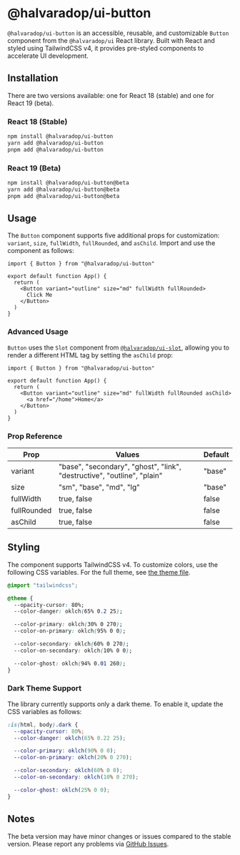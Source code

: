 # @halvaradop/ui-button

`@halvaradop/ui-button` is an accessible, reusable, and customizable `Button` component from the `@halvaradop/ui` React library. Built with React and styled using TailwindCSS v4, it provides pre-styled components to accelerate UI development.

## Installation

There are two versions available: one for React 18 (stable) and one for React 19 (beta).

### React 18 (Stable)

```bash
npm install @halvaradop/ui-button
yarn add @halvaradop/ui-button
pnpm add @halvaradop/ui-button
```

### React 19 (Beta)

```bash
npm install @halvaradop/ui-button@beta
yarn add @halvaradop/ui-button@beta
pnpm add @halvaradop/ui-button@beta
```

## Usage

The `Button` component supports five additional props for customization: `variant`, `size`, `fullWidth`, `fullRounded`, and `asChild`. Import and use the component as follows:

```tsx
import { Button } from "@halvaradop/ui-button"

export default function App() {
  return (
    <Button variant="outline" size="md" fullWidth fullRounded>
      Click Me
    </Button>
  )
}
```

### Advanced Usage

`Button` uses the `Slot` component from [`@halvaradop/ui-slot`](https://github.com/halvaradop/ui/blob/master/packages/ui-slot/src/index.ts), allowing you to render a different HTML tag by setting the `asChild` prop:

```tsx
import { Button } from "@halvaradop/ui-button"

export default function App() {
  return (
    <Button variant="outline" size="md" fullWidth fullRounded asChild>
      <a href="/home">Home</a>
    </Button>
  )
}
```

### Prop Reference

| Prop        | Values                                                                  | Default |
| ----------- | ----------------------------------------------------------------------- | ------- |
| variant     | "base", "secondary", "ghost", "link", "destructive", "outline", "plain" | "base"  |
| size        | "sm", "base", "md", "lg"                                                | "base"  |
| fullWidth   | true, false                                                             | false   |
| fullRounded | true, false                                                             | false   |
| asChild     | true, false                                                             | false   |

## Styling

The component supports TailwindCSS v4. To customize colors, use the following CSS variables. For the full theme, see [the theme file](https://github.com/halvaradop/ui/blob/master/tailwind.css).

```css
@import "tailwindcss";

@theme {
  --opacity-cursor: 80%;
  --color-danger: oklch(65% 0.2 25);

  --color-primary: oklch(30% 0 270);
  --color-on-primary: oklch(95% 0 0);

  --color-secondary: oklch(60% 0 270);
  --color-on-secondary: oklch(10% 0 0);

  --color-ghost: oklch(94% 0.01 260);
}
```

### Dark Theme Support

The library currently supports only a dark theme. To enable it, update the CSS variables as follows:

```css
:is(html, body).dark {
  --opacity-cursor: 80%;
  --color-danger: oklch(65% 0.22 25);

  --color-primary: oklch(90% 0 0);
  --color-on-primary: oklch(20% 0 270);

  --color-secondary: oklch(60% 0 0);
  --color-on-secondary: oklch(10% 0 270);

  --color-ghost: oklch(25% 0 0);
}
```

## Notes

The beta version may have minor changes or issues compared to the stable version. Please report any problems via [GitHub Issues](https://github.com/halvaradop/ui/issues).
